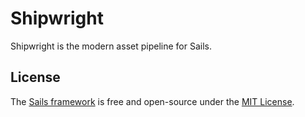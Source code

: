 # Shipwright
Shipwright is the modern asset pipeline for Sails.

## License

The [Sails framework](http://sailsjs.com) is free and open-source under the [MIT License](http://sailsjs.com/license).
